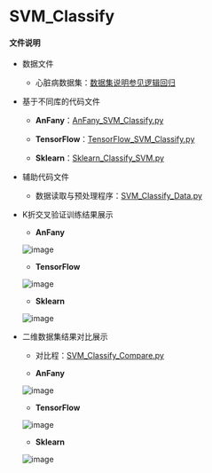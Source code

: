 # SVM_Classify

#### 文件说明
 
 + 数据文件

     + 心脏病数据集：[数据集说明参见逻辑回归](https://github.com/Anfany/Machine-Learning-for-Beginner-by-Python3/tree/master/Logistic%20Regression)
   
 
+ 基于不同库的代码文件
 
     - **AnFany**：[AnFany_SVM_Classify.py](https://github.com/Anfany/Machine-Learning-for-Beginner-by-Python3/blob/master/SVM/SVM_Classify/AnFany_SVM_Classify.py)
     
     - **TensorFlow**：[TensorFlow_SVM_Classify.py](https://github.com/Anfany/Machine-Learning-for-Beginner-by-Python3/blob/master/SVM/SVM_Classify/TensorFlow_SVM_Classify.py)
 
 
     - **Sklearn**：[Sklearn_Classify_SVM.py](https://github.com/Anfany/Machine-Learning-for-Beginner-by-Python3/blob/master/SVM/SVM_Classify/Sklearn_Classify_SVM.py)

    
 + 辅助代码文件

      - 数据读取与预处理程序：[SVM_Classify_Data.py](https://github.com/Anfany/Machine-Learning-for-Beginner-by-Python3/blob/master/SVM/SVM_Classify/SVM_Classify_Data.py)
     
      
 + K折交叉验证训练结果展示
      
      + **AnFany**
                 
      ![image](https://github.com/Anfany/Machine-Learning-for-Beginner-by-Python3/blob/master/SVM/SVM_Classify/anf_svm.png)
      
      + **TensorFlow**
                 
      ![image](https://github.com/Anfany/Machine-Learning-for-Beginner-by-Python3/blob/master/SVM/SVM_Classify/ten_svm.png)
                 
     + **Sklearn**
     
     ![image](https://github.com/Anfany/Machine-Learning-for-Beginner-by-Python3/blob/master/SVM/SVM_Classify/sk_svm.png)
   
 + 二维数据集结果对比展示 
 
      + 对比程：[SVM_Classify_Compare.py](https://github.com/Anfany/Machine-Learning-for-Beginner-by-Python3/blob/master/SVM/SVM_Classify/SVM_Classify_Compare.py)
 
      + **AnFany**
                 
      ![image](https://github.com/Anfany/Machine-Learning-for-Beginner-by-Python3/blob/master/SVM/SVM_Classify/anfany_svm.png)
      
      + **TensorFlow**
     
     ![image](https://github.com/Anfany/Machine-Learning-for-Beginner-by-Python3/blob/master/SVM/SVM_Classify/tensorflow_svm.png)
                 
     + **Sklearn**
     
     ![image](https://github.com/Anfany/Machine-Learning-for-Beginner-by-Python3/blob/master/SVM/SVM_Classify/sklearn_ssvm.png)
     
     
